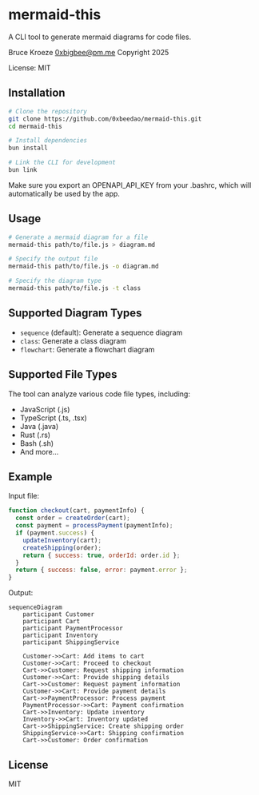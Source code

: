 # mermaid-this

A CLI tool to generate mermaid diagrams for code files.

Bruce Kroeze <0xbigbee@pm.me> Copyright 2025

License: MIT

## Installation

```bash
# Clone the repository
git clone https://github.com/0xbeedao/mermaid-this.git
cd mermaid-this

# Install dependencies
bun install

# Link the CLI for development
bun link
```

Make sure you export an OPENAPI_API_KEY from your .bashrc, which will automatically
be used by the app.

## Usage

```bash
# Generate a mermaid diagram for a file
mermaid-this path/to/file.js > diagram.md

# Specify the output file
mermaid-this path/to/file.js -o diagram.md

# Specify the diagram type
mermaid-this path/to/file.js -t class
```

## Supported Diagram Types

- `sequence` (default): Generate a sequence diagram
- `class`: Generate a class diagram
- `flowchart`: Generate a flowchart diagram

## Supported File Types

The tool can analyze various code file types, including:
- JavaScript (.js)
- TypeScript (.ts, .tsx)
- Java (.java)
- Rust (.rs)
- Bash (.sh)
- And more...

## Example

Input file:
```javascript
function checkout(cart, paymentInfo) {
  const order = createOrder(cart);
  const payment = processPayment(paymentInfo);
  if (payment.success) {
    updateInventory(cart);
    createShipping(order);
    return { success: true, orderId: order.id };
  }
  return { success: false, error: payment.error };
}
```

Output:
```mermaid
sequenceDiagram
    participant Customer
    participant Cart
    participant PaymentProcessor
    participant Inventory
    participant ShippingService
    
    Customer->>Cart: Add items to cart
    Customer->>Cart: Proceed to checkout
    Cart->>Customer: Request shipping information
    Customer->>Cart: Provide shipping details
    Cart->>Customer: Request payment information
    Customer->>Cart: Provide payment details
    Cart->>PaymentProcessor: Process payment
    PaymentProcessor->>Cart: Payment confirmation
    Cart->>Inventory: Update inventory
    Inventory->>Cart: Inventory updated
    Cart->>ShippingService: Create shipping order
    ShippingService->>Cart: Shipping confirmation
    Cart->>Customer: Order confirmation
```

## License

MIT
